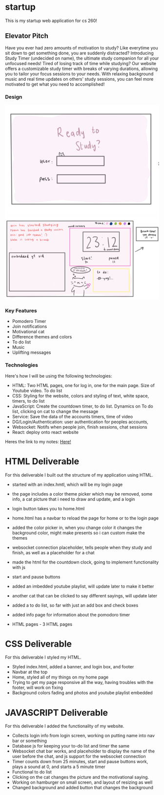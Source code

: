 # startup
This is my startup web application for cs 260!
## Elevator Pitch
  Have you ever had zero amounts of motivation to study? Like everytime you sit down to get something done, you are suddenly distracted? Introducing Study Timer (undecided on name), the ultimate study companion for all your unfocused needs! Tired of losing track of time while studying? Our website offers a customizable study timer with breaks of varying durations, allowing you to tailor your focus sessions to your needs. With relaxing background music and real time updates on others' study sessions, you can feel more motivated to get what you need to accomplished!
### Design

![Login](https://github.com/ryannpx/startup/blob/main/IMG_0472.jpg?raw=true)
![Home](https://github.com/ryannpx/startup/blob/main/IMG_0473.jpg?raw=true)

### Key Features
- Pomodero Timer 
- Join notifications
- Motivational cat
- Difference themes and colors
- To do list
- Music
- Uplifting messages

### Technologies
Here's how I will be using the following technologies:
- HTML: Two HTML pages, one for log in, one for the main page. Size of Youtube video. To do list
- CSS: Styling for the website, colors and styling of text, white space, timers, to do list
- JavaScript: Create the countdown timer, to do list. Dynamics on To do list, clicking on cat to change the message
- Service: Save the data of the accounts timers, time of video
- DG/Login/Authentication: user authentication for peoples accounts, 
- Websocket: Notifs when people join, finish sessions, chat sessions
- React: deploy onto react website 


Heres the link to my notes: [Here!](notes.md)


# HTML Deliverable
For this deliverable I built out the structure of my application using HTML.
- started with an index.hmtl, which will be my login page
- the page includes a color theme picker which may be removed, some info, a cat picture that i need to draw and update, and a login
- login button takes you to home.html
- home.html has a navbar to reload the page for home or to the login page
- added the color picker in, when you change color it changes the background color, might make presents so i can custom make the themes
- websocket connection placeholder, tells people when they study and finish, as well as a placeholder for a chat
- made the html for the countdown clock, going to implement functionality with js
- start and pause buttons
- added an imbedded youtube playlist, will update later to make it better
- another cat that can be clicked to say different sayings, will update later
- added a to do list, so far with just an add box and check boxes
- added info page for information about the pomodoro timer

- HTML pages - 3 HTML pages

# CSS Deliverable
For this deliverable I styled my HTML.
- Styled index.html, added a banner, and login box, and footer
- Navbar at the top
- Home, styled all of my things on my home page
- Trying to get my page responsive all the way, having troubles with the footer, will work on fixing
- Background colors fading and photos and youtube playlist embedded

# JAVASCRIPT Deliverable
For this deliverable I added the functionality of my website.
- Collects login info from login screen, working on putting name into nav bar or something
- Database js for keeping your to-do list and timer the same
- Websocket chat bar works, and placeholder to display the name of the user before the chat, and js support for the websocket connection
- Timer counts down from 25 minutes, start and pause buttons work, plays a sound at 0, and starts a 5 minute timer
- Functional to do list
- Clicking on the cat changes the picture and the motivational saying. 
- Working on hamburger on small screen, and layout of resizing as well
- Changed background and added button that changes the background

